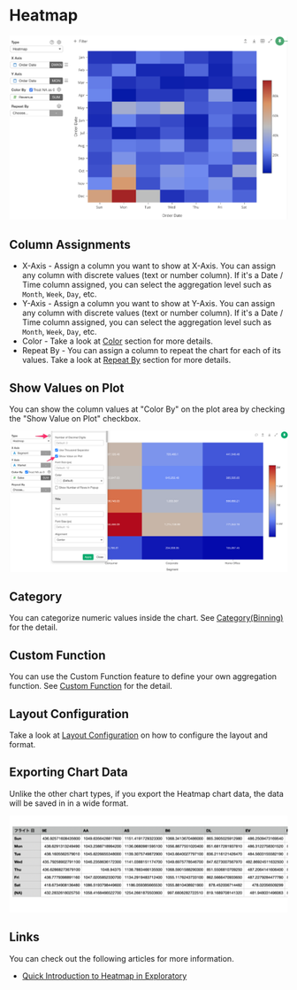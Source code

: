 # Heatmap

![](images/heatmap1.png)

## Column Assignments

* X-Axis - Assign a column you want to show at X-Axis. You can assign any column with discrete values (text or number column). If it's a Date / Time column assigned, you can select the aggregation level such as `Month`, `Week`, `Day`, etc.   
* Y-Axis - Assign a column you want to show at Y-Axis. You can assign any column with discrete values (text or number column). If it's a Date / Time column assigned, you can select the aggregation level such as `Month`, `Week`, `Day`, etc.  
* Color - Take a look at [Color](color.md) section for more details.
* Repeat By - You can assign a column to repeat the chart for each of its values. Take a look at [Repeat By](small-multiple.md) section for more details.




## Show Values on Plot

You can show the column values at "Color By" on the plot area by checking the "Show Value on Plot" checkbox.

![](images/heatmap-show-on-plot.png)

## Category 

You can categorize numeric values inside the chart. See [Category(Binning)](category.md) for the detail.


## Custom Function

You can use the Custom Function feature to define your own aggregation function. See [Custom Function](custom-function.md) for the detail.

## Layout Configuration

Take a look at [Layout Configuration](layout.md) on how to configure the layout and format. 


## Exporting Chart Data 

Unlike the other chart types, if you export the Heatmap chart data, the data will be saved in in a wide format.  

![](images/heatmap_export.png)


## Links

You can check out the following articles for more information. 

* [Quick Introduction to Heatmap in Exploratory](https://blog.exploratory.io/quick-introduction-to-heatmap-c21a9f9e4644)
